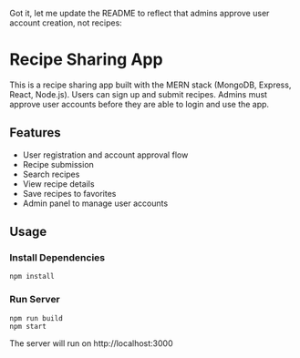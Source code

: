 Got it, let me update the README to reflect that admins approve user account creation, not recipes:

# Recipe Sharing App

This is a recipe sharing app built with the MERN stack (MongoDB, Express, React, Node.js). Users can sign up and submit recipes. Admins must approve user accounts before they are able to login and use the app.

## Features

- User registration and account approval flow
- Recipe submission  
- Search recipes
- View recipe details
- Save recipes to favorites
- Admin panel to manage user accounts

## Usage 

### Install Dependencies

```
npm install
```

### Run Server 

```
npm run build 
npm start
```

The server will run on http://localhost:3000
